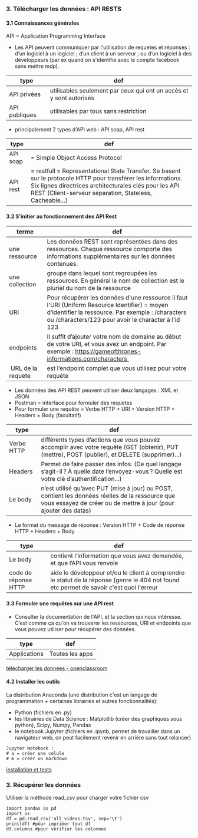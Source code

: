 ### 3. Télécharger les données : API RESTS
#### 3.1 Connaissances générales
API = Application Programming Interface
- Les API peuvent communiquer par l'utilisation de requetes et réponses : d’un logiciel à un logiciel ; d’un client à un serveur ; ou d’un logiciel à des développeurs (par ex quand on s'identifie avec le compte facebook sans mettre mdp).

| type | def |
|----------|-------|
| API privées | utilisables seulement par ceux qui ont un accès et y sont autorisés |
| API publiques | utilisables par tous sans restriction |

- principalement 2 types d'API web : API soap, API rest

| type | def |
|----------|-------|
| API soap | = Simple Object Access Protocol |
| API rest | = restfull = Representational State Transfer. Se basent sur le protocole HTTP pour transférer les informations. Six lignes directrices architecturales clés pour les API REST (Client-serveur separation, Stateless, Cacheable...) |


#### 3.2 S'initier au fonctionnement des API Rest

| terme | def |
|----------|-------|
| une ressource | Les données REST sont représentées dans des ressources. Chaque ressource comporte des informations supplémentaires sur les données contenues. |
| une collection | groupe dans lequel sont regroupées les ressources. En général le nom de collection est le pluriel du nom de la ressource|
| URI | Pour récupérer les données d'une ressource il faut l'URI (Uniform Resource Identifier) = moyen d’identifier la ressource. Par exemple : /characters ou /characters/123 pour avoir le character à l'id 123|
| endpoints | Il suffit d’ajouter votre nom de domaine au début de votre URI, et vous avez un endpoint. Par exemple : https://gameofthrones-informations.com/characters |
| URL de la requete | est l’endpoint complet que vous utilisez pour votre requête|


- Les données des API REST peuvent utiliser deux langages : XML et JSON
- Postman = interface pour formuler des requetes
- Pour formuler une requête = Verbe HTTP + URI + Version HTTP + Headers + Body (facultatif)

| type | def |
|----------|-------|
| Verbe HTTP | différents types d’actions que vous pouvez accomplir avec votre requête (GET (obtenir), PUT (mettre), POST (publier), et DELETE (supprimer)...) |
| Headers | Permet de faire passer des infos. (De quel langage s’agit-il ? À quelle date l’envoyez-vous ? Quelle est votre clé d’authentification...)  |
| Le body |  n’est utilisé qu’avec PUT (mise à jour) ou POST, contient les données réelles de la ressource que vous essayez de créer ou de mettre à jour (pour ajouter des datas) |

- Le format du message de réponse : Version HTTP + Code de réponse HTTP + Headers + Body

| type | def |
|----------|-------|
| Le body | contient l’information que vous avez demandée, et que l’API vous renvoie |
| code de réponse HTTP | aide le développeur et/ou le client à comprendre le statut de la réponse (genre le 404 not found etc permet de savoir c'est quoi l'erreur |

#### 3.3 Formuler une requêtes sur une API rest

-  Consulter la documentation de l'API, et la section qui nous intéresse. C’est comme ça qu'on va trouverer les ressources, URI et endpoints que vous pouvez utiliser pour récupérer des données. 

| type | def |
|----------|-------|
| Applications | Toutes les apps |


[télécharger les données - openclassroom](https://openclassrooms.com/fr/courses/4525266-decrivez-et-nettoyez-votre-jeu-de-donnees/4726171-telechargez-les-donnees)

#### 4.2 Installer les outils
La distribution Anaconda (une distribution c'est un langage de programmation + certaines librairies et autres fonctionnalités):
- Python (fichiers en .py)
- les librairies de Data Science : Matplotlib (créer des graphiques sous python), Scipy, Numpy, Pandas
- le notebook Jupyter (fichiers en .ipynb, permet de travailler dans un navigateur web, on peut facilement revenir en arrière sans tout relancer)

````
Jupyter Notebook :
# a = créer une celule
# m = créer un markdown
````
[installation et tests](https://openclassrooms.com/fr/courses/4525266-decrivez-et-nettoyez-votre-jeu-de-donnees/4927821-installez-r-ou-python)

### 3. Récupérer les données
Utiliser la méthode  read_csv  pour charger votre fichier csv

```
import pandas as pd
import os
df = pd.read_csv('all_videos.tsv', sep='\t')
print(df) #pour imprimer tout df
df.columns #pour vérifier les colonnes
```
